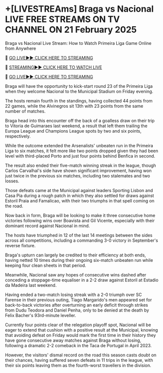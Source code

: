 # +[LIVESTREAms] Braga vs Nacional LIVE FREE STREAMS ON TV CHANNEL ON 21 February 2025
Braga vs Nacional Live Stream: How to Watch Primeira Liga Game Online from Anywhere

🔴 [GO LIVE►► CLICK HERE TO STREAMING](https://jpn-srt.blogspot.com/2025/02/soccer.html)

🔴 [STREAMING►► CLICK HERE TO WATCH LIVE](https://jpn-srt.blogspot.com/2025/02/soccer.html)

🔴 [GO LIVE►► CLICK HERE TO STREAMING](https://jpn-srt.blogspot.com/2025/02/soccer.html)

Braga will have the opportunity to kick-start round 23 of the Primeira Liga when they welcome Nacional to the Municipal Stadium on Friday evening.

The hosts remain fourth in the standings, having collected 44 points from 22 games, while the Alvinegros sit 13th with 23 points from the same number of matches.

Braga head into this encounter off the back of a goalless draw on their trip to Vitoria de Guimaraes last weekend, a result that left them trailing the Europa League and Champions League spots by two and six points, respectively.

While the outcome extended the Arsenalists' unbeaten run in the Primeira Liga to six matches, it felt more like two points dropped given they had been level with third-placed Porto and just four points behind Benfica in second.

The result also ended their five-match winning streak in the league, though Carlos Carvalhal's side have shown significant improvement, having won just twice in the previous six matches, including two stalemates and two losses.

Those defeats came at the Municipal against leaders Sporting Lisbon and Casa Pia during a rough patch in which they also settled for draws against Estoril Praia and Famalicao, with their two triumphs in that spell coming on the road.

Now back in form, Braga will be looking to make it three consecutive home victories following wins over Boavista and Gil Vicente, especially with their dominant record against Nacional in mind.

The hosts have triumphed in 12 of the last 14 meetings between the sides across all competitions, including a commanding 3-0 victory in September's reverse fixture.

Braga's upturn can largely be credited to their efficiency at both ends, having netted 10 times during their ongoing six-match unbeaten run while keeping four clean sheets in that period.

Meanwhile, Nacional saw any hopes of consecutive wins dashed after conceding a stoppage-time equaliser in a 2-2 draw against Estoril at Estadio da Madeira last weekend.

Having ended a two-match losing streak with a 2-0 triumph over SC Farense in their previous outing, Tiago Margarido's men appeared set for back-to-back victories after overturning an early deficit through strikes from Dudu Teodora and Daniel Penha, only to be denied at the death by Felix Bacher's 93rd-minute leveller.

Currently four points clear of the relegation playoff spot, Nacional will be eager to extend that cushion with a positive result at the Municipal, knowing that avoiding defeat on Friday would mark the first time in their history they have gone consecutive away matches against Braga without losing, following a dramatic 2-2 comeback in the Taca de Portugal in April 2023.

However, the visitors' dismal record on the road this season casts doubt on their chances, having suffered seven defeats in 11 trips in the league, with their six points leaving them as the fourth-worst travellers in the division.

